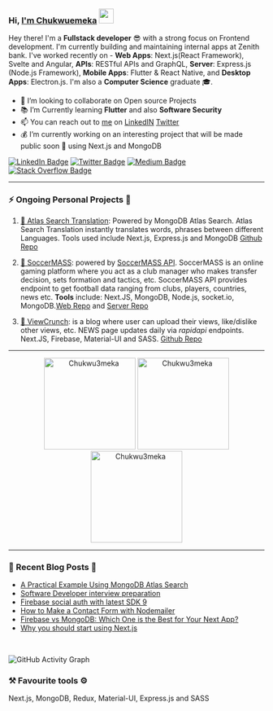 ### Hi, [I'm Chukwuemeka](https://chukwuemeka.vercel.app/) <img src="https://github.com/TheDudeThatCode/TheDudeThatCode/blob/master/Assets/Hi.gif" width="29px">

Hey there! I'm a **Fullstack developer** 😎 with a strong focus on Frontend development. I'm currently building and maintaining internal apps at Zenith bank. I've worked recently on - **Web Apps**: Next.js(React Framework), Svelte and Angular, **APIs**: RESTful APIs and GraphQL, **Server**: Express.js (Node.js Framework), **Mobile Apps**: Flutter & React Native, and **Desktop Apps**: Electron.js. I'm also a **Computer Science** graduate 🎓.

- 💞️ I’m looking to collaborate on Open source Projects
- 📚 I’m Currently learning **Flutter** and also **Software Security**
- 📫 You can reach out to [me](https://chukwuemeka.vercel.app/) on [LinkedIN](https://www.linkedin.com/in/chukwu3meka/) [Twitter](https://www.twitter.com/chukwu3meka)
- 💰 I’m currently working on an interesting project that will be made public soon 👀 using Next.js and MongoDB

[![LinkedIn Badge](https://img.shields.io/badge/LinkedIn-Profile-informational?style=flat&logo=linkedin&logoColor=white&color=0D76A8)](https://www.linkedin.com/in/Chukwu3meka/)
[![Twitter Badge](https://img.shields.io/badge/Twitter-Profile-informational?style=flat&logo=twitter&logoColor=white&color=1CA2F1)](https://twitter.com/Chukwu3meka)
[![Medium Badge](https://img.shields.io/badge/Medium-Profile-informational?style=flat&logo=medium&logoColor=white&color=0D76A8)](https://Chukwu3meka.medium.com/)
[![Stack Overflow Badge](https://img.shields.io/badge/StackOverflow-Profile-informational?style=flat&logo=stackoverflow&logoColor=white&color=0D76A8)](https://stackoverflow.com/users/12490386)

---

### ⚡ Ongoing Personal Projects 👀

1. [🎯 Atlas Search Translation](https://atlassearchtranslation.com/): Powered by MongoDB Atlas Search. Atlas Search Translation instantly translates words, phrases between different Languages. Tools used include Next.js, Express.js and MongoDB [Github Repo](https://github.com/Chukwu3meka/Atlas-Search-Translation)

2. [🌱 SoccerMASS](https://www.soccermass.com/): powered by [SoccerMASS API](https://www.soccermass.com/public-api). SoccerMASS is an online gaming platform where you act as a club manager who makes transfer decision, sets formation and tactics, etc. SoccerMASS API provides endpoint to get football data ranging from clubs, players, countries, news etc. **Tools** include: Next.JS, MongoDB, Node.js, socket.io, MongoDB.[Web Repo](https://github.com/Chukwu3meka/SoccerMASS-Web) and [Server Repo](https://github.com/Chukwu3meka/SoccerMASS-Server)

3. [📅 ViewCrunch](https://www.viewcrunch.com/): is a blog where user can upload their views, like/dislike other views, etc. NEWS page updates daily via _rapidapi_ endpoints. Next.JS, Firebase, Material-UI and SASS. [Github Repo](https://github.com/Chukwu3meka/ViewCrunch)

---

<p align="center">
<img height="180px"  src="https://github-readme-stats.vercel.app/api/top-langs?username=Chukwu3meka&show_icons=true&locale=en&layout=compact" alt="Chukwu3meka" />

<img height="180px"  src="https://github-readme-stats.vercel.app/api?username=Chukwu3meka&show_icons=true&locale=en" alt="Chukwu3meka" />

<img  height="180px" src="https://github-readme-streak-stats.herokuapp.com/?user=Chukwu3meka&theme=highcontrast&hide_border=true" alt="Chukwu3meka" />

</p>

---

### 📖 Recent Blog Posts 💬

- [A Practical Example Using MongoDB Atlas Search](https://chukwu3meka.medium.com/a-practical-example-using-mongodb-atlas-search-144ab2d4ed78)
- [Software Developer interview preparation](viewcrunch.com/view/software-developer-interview-preparation-pRt9JzBJWGHjwmNuKSfV)
- [Firebase social auth with latest SDK 9](https://chukwu3meka.medium.com/firebase-social-authentication-with-latest-sdk-version-9-75e4eac57563)
- [How to Make a Contact Form with Nodemailer](https://chukwu3meka.medium.com/contact-form-with-nodemailer-3bf217db9df8)
- [Firebase vs MongoDB: Which One is the Best for Your Next App?](https://chukwu3meka.medium.com/firebase-or-mongodb-for-your-next-app-d2d6575b0714)
- [Why you should start using Next.js](https://chukwu3meka.medium.com/why-you-should-start-using-next-js-3241ad08b9f5)

<br/>

![GitHub Activity Graph](https://activity-graph.herokuapp.com/graph?username=chukwu3meka&theme=dracula&hide_border=true)

### ⚒️ Favourite tools ⚙️

Next.js, MongoDB, Redux, Material-UI, Express.js and SASS

<!-- ##  Support Me 👋👻
<p align="center">

<a href="https://www.buymeacoffee.com/chukwu3meka" rel="noopener noreferrer" target="_blank"><img src="https://cdn.buymeacoffee.com/buttons/v2/default-yellow.png" alt="Buy Me A Coffee" height="70" ></a>
</p> -->

<!-- Attention: Next.js now collects completely anonymous telemetry regarding usage.
This information is used to shape Next.js' roadmap and prioritize features.
You can learn more, including how to opt-out if you'd not like to participate in this anonymous program, by visiting the following URL:
https://nextjs.org/telemetry -->
